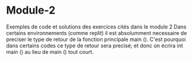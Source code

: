 # Module-2
Exemples de code et solutions des exercices cités dans le module 2
Dans certains environnements (comme replit) il est absolumment necessaire de preciser le type de retour de la fonction principale main (). C'est pourquoi dans certains codes ce type de retour sera precisé; et donc on écrira int main () au lieu de main () tout court.
